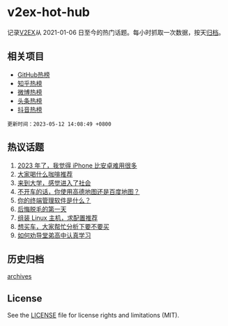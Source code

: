 # v2ex-hot-hub

 记录[V2EX](https://www.v2ex.com/)从 2021-01-06 日至今的热门话题。每小时抓取一次数据，按天[归档](archives)。
 
 ## 相关项目

- [GitHub热榜](https://github.com/lonnyzhang423/github-hot-hub)
- [知乎热榜](https://github.com/lonnyzhang423/zhihu-hot-hub)
- [微博热榜](https://github.com/lonnyzhang423/weibo-hot-hub)
- [头条热榜](https://github.com/lonnyzhang423/toutiao-hot-hub)
- [抖音热榜](https://github.com/lonnyzhang423/douyin-hot-hub)


 `更新时间：2023-05-12 14:08:49 +0800`

## 热议话题

1. [2023 年了，我觉得 iPhone 比安卓难用很多](https://www.v2ex.com/t/939263)
1. [大家喝什么咖啡推荐](https://www.v2ex.com/t/939378)
1. [来到大学，感觉进入了社会](https://www.v2ex.com/t/939343)
1. [不开车的话，你使用高德地图还是百度地图？](https://www.v2ex.com/t/939401)
1. [你的终端管理软件是什么？](https://www.v2ex.com/t/939408)
1. [后悔脱毛的第一天](https://www.v2ex.com/t/939213)
1. [组装 Linux 主机，求配置推荐](https://www.v2ex.com/t/939353)
1. [想买车，大家帮忙分析下要不要买](https://www.v2ex.com/t/939404)
1. [如何劝导堂弟高中认真学习](https://www.v2ex.com/t/939431)

## 历史归档

[archives](archives)

## License

See the [LICENSE](LICENSE) file for license rights and limitations (MIT).
